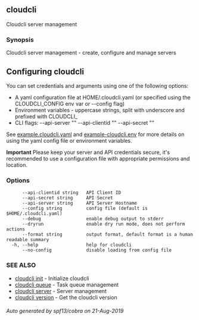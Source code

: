 ## cloudcli

Cloudcli server management

### Synopsis

Cloudcli server management - create, configure and manage servers

## Configuring cloudcli

You can set credentials and arguments using one of the following options:

* A yaml configuration file at HOME/.cloudcli.yaml (or specified using the CLOUDCLI_CONFIG env var or --config flag)
* Environment variables - uppercase strings, split with underscore and prefixed with CLOUDCLI_
* CLI flags: --api-server "" --api-clientid "" --api-secret ""

See [example.cloudcli.yaml](https://github.com/cloudwm/cloudcli/blob/master/example-cloudcli.yaml) and [example-cloudcli.env](https://github.com/cloudwm/cloudcli/blob/master/example-cloudcli.env) for more details on using the yaml config file or environment variables.

**Important** Please keep your server and API credentials secure, 
it's recommended to use a configuration file with appropriate permissions and location.


### Options

```
      --api-clientid string   API Client ID
      --api-secret string     API Secret
      --api-server string     API Server Hostname
      --config string         config file (default is $HOME/.cloudcli.yaml)
      --debug                 enable debug output to stderr
      --dryrun                enable dry run mode, does not perform actions
      --format string         output format, default format is a human readable summary
  -h, --help                  help for cloudcli
      --no-config             disable loading from config file
```

### SEE ALSO

* [cloudcli init](cloudcli_init.md)	 - Initialize cloudcli
* [cloudcli queue](cloudcli_queue.md)	 - Task queue management
* [cloudcli server](cloudcli_server.md)	 - Server management
* [cloudcli version](cloudcli_version.md)	 - Get the cloudcli version

###### Auto generated by spf13/cobra on 21-Aug-2019
